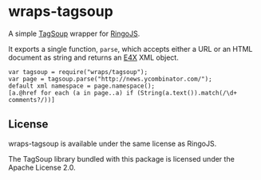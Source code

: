 # wraps-tagsoup

A simple [TagSoup](http://home.ccil.org/~cowan/XML/tagsoup/) wrapper for [RingoJS](http://ringojs.org/).

It exports a single function, `parse`, which accepts either a URL or an HTML document as string and returns an [E4X](http://rephrase.net/days/07/06/e4x) XML object.

    var tagsoup = require("wraps/tagsoup");
    var page = tagsoup.parse("http://news.ycombinator.com/");
    default xml namespace = page.namespace();
    [a.@href for each (a in page..a) if (String(a.text()).match(/\d+ comments?/))]

## License

wraps-tagsoup is available under the same license as RingoJS.

The TagSoup library bundled with this package is licensed under the Apache License 2.0.